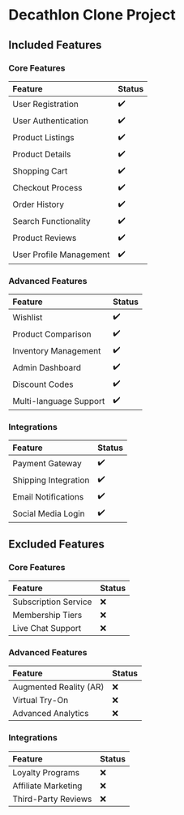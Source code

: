 # Decathlon Clone Project

## Included Features

### Core Features
| Feature                 | Status       |
|:------------------------ |:-------------|
| User Registration        | :heavy_check_mark: |
| User Authentication      | :heavy_check_mark: |
| Product Listings         | :heavy_check_mark: |
| Product Details          | :heavy_check_mark: |
| Shopping Cart            | :heavy_check_mark: |
| Checkout Process         | :heavy_check_mark: |
| Order History            | :heavy_check_mark: |
| Search Functionality     | :heavy_check_mark: |
| Product Reviews          | :heavy_check_mark: |
| User Profile Management  | :heavy_check_mark: |

### Advanced Features
| Feature                 | Status       |
|:------------------------ |:-------------|
| Wishlist                 | :heavy_check_mark: |
| Product Comparison       | :heavy_check_mark: |
| Inventory Management     | :heavy_check_mark: |
| Admin Dashboard          | :heavy_check_mark: |
| Discount Codes           | :heavy_check_mark: |
| Multi-language Support   | :heavy_check_mark: |

### Integrations
| Feature                 | Status       |
|:------------------------ |:-------------|
| Payment Gateway          | :heavy_check_mark: |
| Shipping Integration     | :heavy_check_mark: |
| Email Notifications      | :heavy_check_mark: |
| Social Media Login       | :heavy_check_mark: |

## Excluded Features

### Core Features
| Feature                 | Status       |
|:------------------------ |:-------------|
| Subscription Service     | :x: |
| Membership Tiers         | :x: |
| Live Chat Support        | :x: |

### Advanced Features
| Feature                 | Status       |
|:------------------------ |:-------------|
| Augmented Reality (AR)   | :x: |
| Virtual Try-On           | :x: |
| Advanced Analytics       | :x: |

### Integrations
| Feature                 | Status       |
|:------------------------ |:-------------|
| Loyalty Programs         | :x: |
| Affiliate Marketing      | :x: |
| Third-Party Reviews      | :x: |
